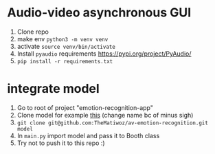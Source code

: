 # Audio-video asynchronous GUI

1. Clone repo
2. make env `python3 -m venv venv`
3. activate `source venv/bin/activate`
4. Install `pyaudio` requirements https://pypi.org/project/PyAudio/
5. `pip install -r requirements.txt`

# integrate model
1. Go to root of project "emotion-recognition-app"
2. Clone model for example [this](https://github.com/TheMatiwoz/av-emotion-recognition) (change name bc of minus sigh)
3. `git clone git@github.com:TheMatiwoz/av-emotion-recognition.git model`
3. In `main.py` import model and pass it to Booth class
4. Try not to push it to this repo :)